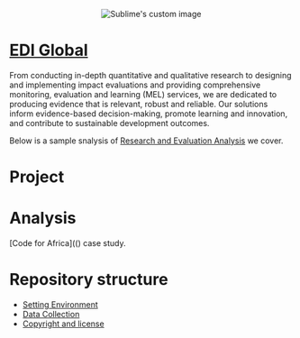<p align="center">
  <img src="https://edi-global.com/wp-content/uploads/2023/05/edi-horogo-color.svg" alt="Sublime's custom image"/>
</p>

# [EDI Global](https://edi-global.com/)
From conducting in-depth quantitative and qualitative research to designing and implementing impact evaluations and providing comprehensive monitoring, evaluation and learning (MEL) services, we are dedicated to producing evidence that is relevant, robust and reliable. Our solutions inform evidence-based decision-making, promote learning and innovation, and contribute to sustainable development outcomes.

Below is a sample snalysis of [Research and Evaluation  Analysis](https://edi-global.com/projects/) we cover.

# Project

# Analysis
[Code for Africa](() case study.

# Repository structure

* [Setting Environment]()
* [Data Collection]()
* [Copyright and license]()
